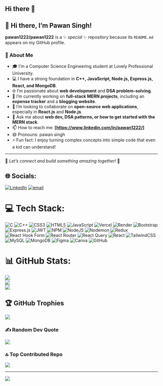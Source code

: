 ## Hi there 👋

## 👋 Hi there, I’m Pawan Singh!

**pawan1222/pawan1222** is a ✨ _special_ ✨ repository because its `README.md` appears on my GitHub profile.

### 🚀 About Me
- 🎓 I’m a Computer Science Engineering student at Lovely Professional University.
- 💻 I have a strong foundation in **C++, JavaScript, Node.js, Express.js, React, and MongoDB**.
- 🌐 I’m passionate about **web development** and **DSA problem-solving**.
- 🔭 I’m currently working on **full-stack MERN projects**, including an **expense tracker** and a **blogging website**.
- 👯 I’m looking to collaborate on **open-source web applications**, especially in **React.js** and **Node.js**.
- 💬 Ask me about **web dev, DSA patterns, or how to get started with the MERN stack**.
- 📫 How to reach me: **[https://www.linkedin.com/in/pawan1222/]**
- 😄 Pronouns: pawan singh
- ⚡ Fun fact: I enjoy turning complex concepts into simple code that even a kid can understand!

---

📌 *Let’s connect and build something amazing together!* 🚀



## 🌐 Socials:
[![LinkedIn](https://img.shields.io/badge/LinkedIn-%230077B5.svg?logo=linkedin&logoColor=white)](https://linkedin.com/in/https://www.linkedin.com/in/pawan1222/) [![email](https://img.shields.io/badge/Email-D14836?logo=gmail&logoColor=white)](mailto:ps524569@gmail.com) 

# 💻 Tech Stack:
![C](https://img.shields.io/badge/c-%2300599C.svg?style=flat&logo=c&logoColor=white) ![C++](https://img.shields.io/badge/c++-%2300599C.svg?style=flat&logo=c%2B%2B&logoColor=white) ![CSS3](https://img.shields.io/badge/css3-%231572B6.svg?style=flat&logo=css3&logoColor=white) ![HTML5](https://img.shields.io/badge/html5-%23E34F26.svg?style=flat&logo=html5&logoColor=white) ![JavaScript](https://img.shields.io/badge/javascript-%23323330.svg?style=flat&logo=javascript&logoColor=%23F7DF1E) ![Vercel](https://img.shields.io/badge/vercel-%23000000.svg?style=flat&logo=vercel&logoColor=white) ![Render](https://img.shields.io/badge/Render-%46E3B7.svg?style=flat&logo=render&logoColor=white) ![Bootstrap](https://img.shields.io/badge/bootstrap-%238511FA.svg?style=flat&logo=bootstrap&logoColor=white) ![Express.js](https://img.shields.io/badge/express.js-%23404d59.svg?style=flat&logo=express&logoColor=%2361DAFB) ![JWT](https://img.shields.io/badge/JWT-black?style=flat&logo=JSON%20web%20tokens) ![NPM](https://img.shields.io/badge/NPM-%23CB3837.svg?style=flat&logo=npm&logoColor=white) ![NodeJS](https://img.shields.io/badge/node.js-6DA55F?style=flat&logo=node.js&logoColor=white) ![Nodemon](https://img.shields.io/badge/NODEMON-%23323330.svg?style=flat&logo=nodemon&logoColor=%BBDEAD) ![Redux](https://img.shields.io/badge/redux-%23593d88.svg?style=flat&logo=redux&logoColor=white) ![React Hook Form](https://img.shields.io/badge/React%20Hook%20Form-%23EC5990.svg?style=flat&logo=reacthookform&logoColor=white) ![React Router](https://img.shields.io/badge/React_Router-CA4245?style=flat&logo=react-router&logoColor=white) ![React Query](https://img.shields.io/badge/-React%20Query-FF4154?style=flat&logo=react%20query&logoColor=white) ![React](https://img.shields.io/badge/react-%2320232a.svg?style=flat&logo=react&logoColor=%2361DAFB) ![TailwindCSS](https://img.shields.io/badge/tailwindcss-%2338B2AC.svg?style=flat&logo=tailwind-css&logoColor=white) ![MySQL](https://img.shields.io/badge/mysql-4479A1.svg?style=flat&logo=mysql&logoColor=white) ![MongoDB](https://img.shields.io/badge/MongoDB-%234ea94b.svg?style=flat&logo=mongodb&logoColor=white) ![Figma](https://img.shields.io/badge/figma-%23F24E1E.svg?style=flat&logo=figma&logoColor=white) ![Canva](https://img.shields.io/badge/Canva-%2300C4CC.svg?style=flat&logo=Canva&logoColor=white) ![GitHub](https://img.shields.io/badge/github-%23121011.svg?style=flat&logo=github&logoColor=white)
# 📊 GitHub Stats:
![](https://github-readme-stats.vercel.app/api?username=pawan1222&theme=radical&hide_border=false&include_all_commits=true&count_private=true)<br/>
![](https://nirzak-streak-stats.vercel.app/?user=pawan1222&theme=radical&hide_border=false)<br/>
![](https://github-readme-stats.vercel.app/api/top-langs/?username=pawan1222&theme=radical&hide_border=false&include_all_commits=true&count_private=true&layout=compact)

## 🏆 GitHub Trophies
![](https://github-profile-trophy.vercel.app/?username=pawan1222&theme=radical&no-frame=true&no-bg=false&margin-w=4)

### ✍️ Random Dev Quote
![](https://quotes-github-readme.vercel.app/api?type=horizontal&theme=radical)

### 🔝 Top Contributed Repo
![](https://github-contributor-stats.vercel.app/api?username=pawan1222&limit=5&theme=radical&combine_all_yearly_contributions=true)

---
[![](https://visitcount.itsvg.in/api?id=pawan1222&icon=10&color=0)](https://visitcount.itsvg.in)

<!-- Proudly created with GPRM ( https://gprm.itsvg.in ) -->
